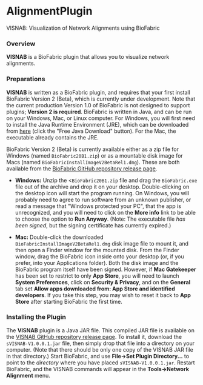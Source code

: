 # AlignmentPlugin
VISNAB: Visualization of Network Alignments using BioFabric

### Overview

__VISNAB__ is a BioFabric plugin that allows you to visualize network alignments.

### Preparations

__VISNAB__ is written as a BioFabric plugin, and requires that your first install BioFabric Version 2 (Beta), which is currently under development. 
Note that the current production Version 1.0 of BioFabric is not designed to support plugins; __Version 2 is required__. BioFabric is written in Java, 
and can be run on your Windows, Mac, or Linux computer. For Windows, you will first need to install the Java Runtime Environment (JRE), which 
can be downloaded from [here](http://www.java.com/) (click the "Free Java Download" button). For the Mac, the executable already contains the JRE.

BioFabric Version 2 (Beta) is currently available either as a zip file for Windows (named `BioFabric20B1.zip`) or as a mountable disk image 
for Macs (named `BioFabricInstallImageV2BetaRel1.dmg`). These are both available from the 
[BioFabric GitHub repository release page](https://github.com/wjrl/BioFabric/releases/tag/V2.0Beta1a). 

* __Windows:__ Unzip the <`BioFabric20B1.zip` file and drag the `BioFabric.exe` file out of the archive and 
drop it on your desktop. Double-clicking on the desktop 
icon will start the program running. On Windows, you will probably need to agree to run software from an unknown publisher, or read a 
message that "Windows protected your PC", that the app is unrecognized, and you will need to click on the __More info__ link to be able to choose
the option to __Run Anyway__. (Note: The executable file *has been signed*, but the signing certificate has currently expired.) 


* __Mac:__ Double-click the downloaded `BioFabricInstallImageV2BetaRel1.dmg` disk image file to mount it, and then 
open a Finder window for the mounted disk. From the Finder window, drag the BioFabric icon inside onto your desktop (or, if you 
prefer, into your Applications folder). Both the disk image and the BioFabric program itself have been signed. However, if __Mac Gatekeeper__ 
has been set to restrict to only __App Store__, you will need to launch __System Preferences__, 
click on __Security & Privacy__, and on the __General__ tab set __Allow apps downloaded from: App Store and identified developers__. 
If you take this step, you may wish to reset it back to __App Store__ after starting BioFabric the first time. 

### Installing the Plugin

The __VISNAB__ plugin is a Java JAR file. This compiled JAR file is available on the [VISNAB GitHub repository release page](https://github.com/wjrl/AlignmentPlugin/releases/tag/v1.0.0.1). To install it, download the `sVISNAB-V1.0.0.1.jar` file, then simply drop that file into
 a directory on your computer. (Note that there should be only one copy of the VISNAB JAR file in that directory.) 
 Start BioFabric, and use __File->Set Plugin Directory...__ to point to the *directory* where you have placed 
`sVISNAB-V1.0.0.1.jar`. Restart BioFabric, and the VISNAB commands will appear in the __Tools->Network Alignment__ menu.
</b>

